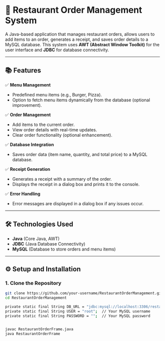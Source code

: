 # 🍔 Restaurant Order Management System

A Java-based application that manages restaurant orders, allows users to add items to an order, generates a receipt, and saves order details to a MySQL database. This system uses **AWT (Abstract Window Toolkit)** for the user interface and **JDBC** for database connectivity.

---

## 📚 **Features**

✅ **Menu Management**
- Predefined menu items (e.g., Burger, Pizza).
- Option to fetch menu items dynamically from the database (optional improvement).

✅ **Order Management**
- Add items to the current order.
- View order details with real-time updates.
- Clear order functionality (optional enhancement).

✅ **Database Integration**
- Saves order data (item name, quantity, and total price) to a MySQL database.

✅ **Receipt Generation**
- Generates a receipt with a summary of the order.
- Displays the receipt in a dialog box and prints it to the console.

✅ **Error Handling**
- Error messages are displayed in a dialog box if any issues occur.

---

## 🛠️ **Technologies Used**

- **Java** (Core Java, AWT)
- **JDBC** (Java Database Connectivity)
- **MySQL** (Database to store orders and menu items)

---

## ⚙️ **Setup and Installation**

### 1. Clone the Repository
```bash
git clone https://github.com/your-username/RestaurantOrderManagement.git
cd RestaurantOrderManagement

private static final String DB_URL = "jdbc:mysql://localhost:3306/restaurant_order";
private static final String USER = "root";  // Your MySQL username
private static final String PASSWORD = "";  // Your MySQL password


javac RestaurantOrderFrame.java
java RestaurantOrderFrame



